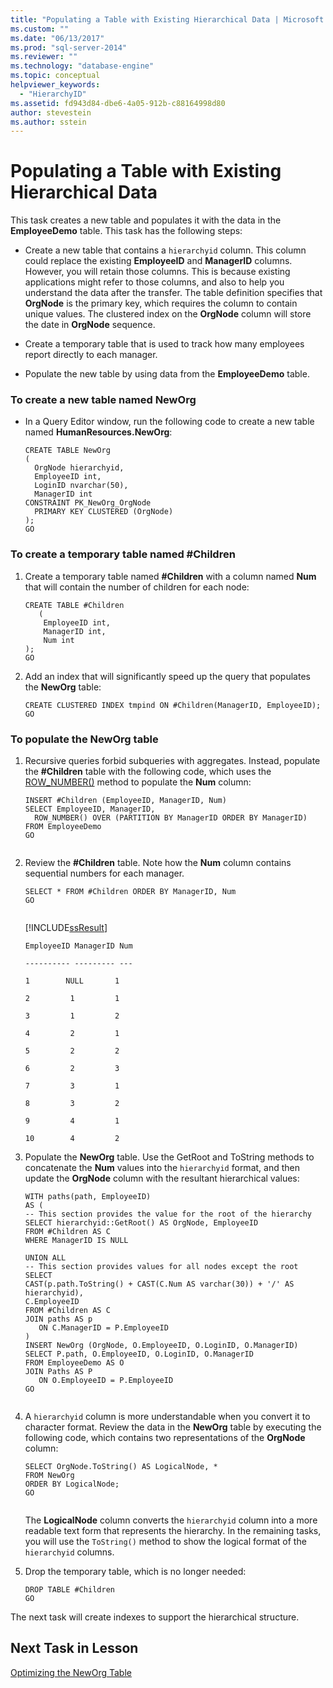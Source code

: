 ```yaml
---
title: "Populating a Table with Existing Hierarchical Data | Microsoft Docs"
ms.custom: ""
ms.date: "06/13/2017"
ms.prod: "sql-server-2014"
ms.reviewer: ""
ms.technology: "database-engine"
ms.topic: conceptual
helpviewer_keywords: 
  - "HierarchyID"
ms.assetid: fd943d84-dbe6-4a05-912b-c88164998d80
author: stevestein
ms.author: sstein
---
```

# Populating a Table with Existing Hierarchical Data
  This task creates a new table and populates it with the data in the **EmployeeDemo** table. This task has the following steps:  
  
-   Create a new table that contains a `hierarchyid` column. This column could replace the existing **EmployeeID** and **ManagerID** columns. However, you will retain those columns. This is because existing applications might refer to those columns, and also to help you understand the data after the transfer. The table definition specifies that **OrgNode** is the primary key, which requires the column to contain unique values. The clustered index on the **OrgNode** column will store the date in **OrgNode** sequence.  
  
-   Create a temporary table that is used to track how many employees report directly to each manager.  
  
-   Populate the new table by using data from the **EmployeeDemo** table.  
  
### To create a new table named NewOrg  
  
-   In a Query Editor window, run the following code to create a new table named **HumanResources.NewOrg**:  
  
    ```  
    CREATE TABLE NewOrg  
    (  
      OrgNode hierarchyid,  
      EmployeeID int,  
      LoginID nvarchar(50),  
      ManagerID int  
    CONSTRAINT PK_NewOrg_OrgNode  
      PRIMARY KEY CLUSTERED (OrgNode)  
    );  
    GO  
    ```  
  
### To create a temporary table named #Children  
  
1.  Create a temporary table named **#Children** with a column named **Num** that will contain the number of children for each node:  
  
    ```  
    CREATE TABLE #Children   
       (  
        EmployeeID int,  
        ManagerID int,  
        Num int  
    );  
    GO  
    ```  
  
2.  Add an index that will significantly speed up the query that populates the **NewOrg** table:  
  
    ```  
    CREATE CLUSTERED INDEX tmpind ON #Children(ManagerID, EmployeeID);  
    GO  
    ```  
  
### To populate the NewOrg table  
  
1.  Recursive queries forbid subqueries with aggregates. Instead, populate the **#Children** table with the following code, which uses the [ROW_NUMBER()](/sql/t-sql/functions/row-number-transact-sql) method to populate the **Num** column:  
  
    ```  
    INSERT #Children (EmployeeID, ManagerID, Num)  
    SELECT EmployeeID, ManagerID,  
      ROW_NUMBER() OVER (PARTITION BY ManagerID ORDER BY ManagerID)   
    FROM EmployeeDemo  
    GO  
  
    ```  
  
2.  Review the **#Children** table. Note how the **Num** column contains sequential numbers for each manager.  
  
    ```  
    SELECT * FROM #Children ORDER BY ManagerID, Num  
    GO  
  
    ```  
  
     [!INCLUDE[ssResult](../../includes/ssresult-md.md)]  
  
     `EmployeeID ManagerID Num`  
  
     `---------- --------- ---`  
  
     `1        NULL       1`  
  
     `2         1         1`  
  
     `3         1         2`  
  
     `4         2         1`  
  
     `5         2         2`  
  
     `6         2         3`  
  
     `7         3         1`  
  
     `8         3         2`  
  
     `9         4         1`  
  
     `10        4         2`  
  
3.  Populate the **NewOrg** table. Use the GetRoot and ToString methods to concatenate the **Num** values into the `hierarchyid` format, and then update the **OrgNode** column with the resultant hierarchical values:  
  
    ```  
    WITH paths(path, EmployeeID)   
    AS (  
    -- This section provides the value for the root of the hierarchy  
    SELECT hierarchyid::GetRoot() AS OrgNode, EmployeeID   
    FROM #Children AS C   
    WHERE ManagerID IS NULL   
  
    UNION ALL   
    -- This section provides values for all nodes except the root  
    SELECT   
    CAST(p.path.ToString() + CAST(C.Num AS varchar(30)) + '/' AS hierarchyid),   
    C.EmployeeID  
    FROM #Children AS C   
    JOIN paths AS p   
       ON C.ManagerID = P.EmployeeID   
    )  
    INSERT NewOrg (OrgNode, O.EmployeeID, O.LoginID, O.ManagerID)  
    SELECT P.path, O.EmployeeID, O.LoginID, O.ManagerID  
    FROM EmployeeDemo AS O   
    JOIN Paths AS P   
       ON O.EmployeeID = P.EmployeeID  
    GO  
  
    ```  
  
4.  A `hierarchyid` column is more understandable when you convert it to character format. Review the data in the **NewOrg** table by executing the following code, which contains two representations of the **OrgNode** column:  
  
    ```  
    SELECT OrgNode.ToString() AS LogicalNode, *   
    FROM NewOrg   
    ORDER BY LogicalNode;  
    GO  
  
    ```  
  
     The **LogicalNode** column converts the `hierarchyid` column into a more readable text form that represents the hierarchy. In the remaining tasks, you will use the `ToString()` method to show the logical format of the `hierarchyid` columns.  
  
5.  Drop the temporary table, which is no longer needed:  
  
    ```  
    DROP TABLE #Children  
    GO  
    ```  
  
 The next task will create indexes to support the hierarchical structure.  
  
## Next Task in Lesson  
 [Optimizing the NewOrg Table](lesson-1-3-optimizing-the-neworg-table.md)  
  
  
